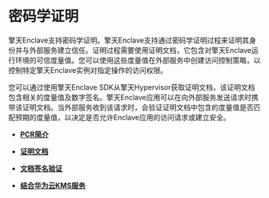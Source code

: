 # 密码学证明<a name="ecs_03_1409"></a>

擎天Enclave支持密码学证明。擎天Enclave支持通过密码学证明过程来证明其身份并与外部服务建立信任。证明过程需要使用证明文档，它包含对擎天Enclave运行环境的可信度量值。您可以使用这些度量值在外部服务中创建访问控制策略，以控制特定擎天Enclave实例对指定操作的访问权限。

您可以通过使用擎天Enclave SDK从擎天Hypervisor获取证明文档，该证明文档包含相关的度量值及数字签名。擎天Enclave应用可以在向外部服务发送请求时携带该证明文档。当外部服务收到该请求时，会验证证明文档中包含的度量值是否匹配预期的度量值，以决定是否允许Enclave应用的访问请求或建立安全。

-   **[PCR简介](PCR简介.md)**  

-   **[证明文档](证明文档.md)**  

-   **[文档签名验证](文档签名验证.md)**  

-   **[结合华为云KMS服务](结合华为云KMS服务.md)**  


